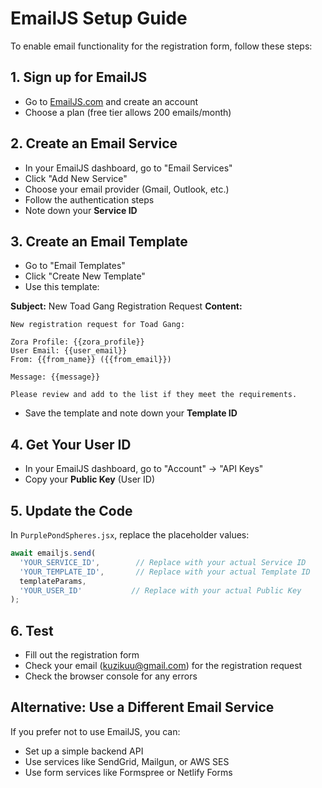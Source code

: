 # EmailJS Setup Guide

To enable email functionality for the registration form, follow these steps:

## 1. Sign up for EmailJS
- Go to [EmailJS.com](https://www.emailjs.com/) and create an account
- Choose a plan (free tier allows 200 emails/month)

## 2. Create an Email Service
- In your EmailJS dashboard, go to "Email Services"
- Click "Add New Service"
- Choose your email provider (Gmail, Outlook, etc.)
- Follow the authentication steps
- Note down your **Service ID**

## 3. Create an Email Template
- Go to "Email Templates"
- Click "Create New Template"
- Use this template:

**Subject:** New Toad Gang Registration Request
**Content:**
```
New registration request for Toad Gang:

Zora Profile: {{zora_profile}}
User Email: {{user_email}}
From: {{from_name}} ({{from_email}})

Message: {{message}}

Please review and add to the list if they meet the requirements.
```

- Save the template and note down your **Template ID**

## 4. Get Your User ID
- In your EmailJS dashboard, go to "Account" → "API Keys"
- Copy your **Public Key** (User ID)

## 5. Update the Code
In `PurplePondSpheres.jsx`, replace the placeholder values:

```javascript
await emailjs.send(
  'YOUR_SERVICE_ID',        // Replace with your actual Service ID
  'YOUR_TEMPLATE_ID',       // Replace with your actual Template ID
  templateParams,
  'YOUR_USER_ID'           // Replace with your actual Public Key
);
```

## 6. Test
- Fill out the registration form
- Check your email (kuzikuu@gmail.com) for the registration request
- Check the browser console for any errors

## Alternative: Use a Different Email Service
If you prefer not to use EmailJS, you can:
- Set up a simple backend API
- Use services like SendGrid, Mailgun, or AWS SES
- Use form services like Formspree or Netlify Forms
